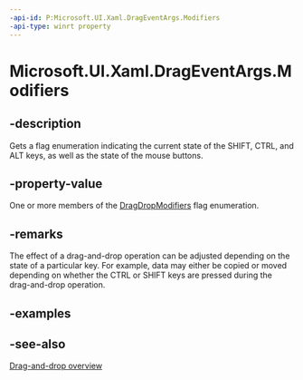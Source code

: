 ```yaml
---
-api-id: P:Microsoft.UI.Xaml.DragEventArgs.Modifiers
-api-type: winrt property
---
```


<!-- Property syntax
public Windows.ApplicationModel.DataTransfer.DragDrop.DragDropModifiers Modifiers { get; }
-->

# Microsoft.UI.Xaml.DragEventArgs.Modifiers

## -description
Gets a flag enumeration indicating the current state of the SHIFT, CTRL, and ALT keys, as well as the state of the mouse buttons.

## -property-value
One or more members of the [DragDropModifiers](/uwp/api/windows.applicationmodel.datatransfer.dragdrop.dragdropmodifiers) flag enumeration.

## -remarks
The effect of a drag-and-drop operation can be adjusted depending on the state of a particular key. For example, data may either be copied or moved depending on whether the CTRL or SHIFT keys are pressed during the drag-and-drop operation.

## -examples

## -see-also

[Drag-and-drop overview](/windows/uwp/design/input/drag-and-drop)
